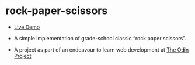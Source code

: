 # rock-paper-scissors

- [Live Demo](https://vkilng.github.io/rock-paper-scissors/)

- A simple implementation of grade-school classic “rock paper scissors”.

- A project as part of an endeavour to learn web development at [The Odin Project](https://www.theodinproject.com/)